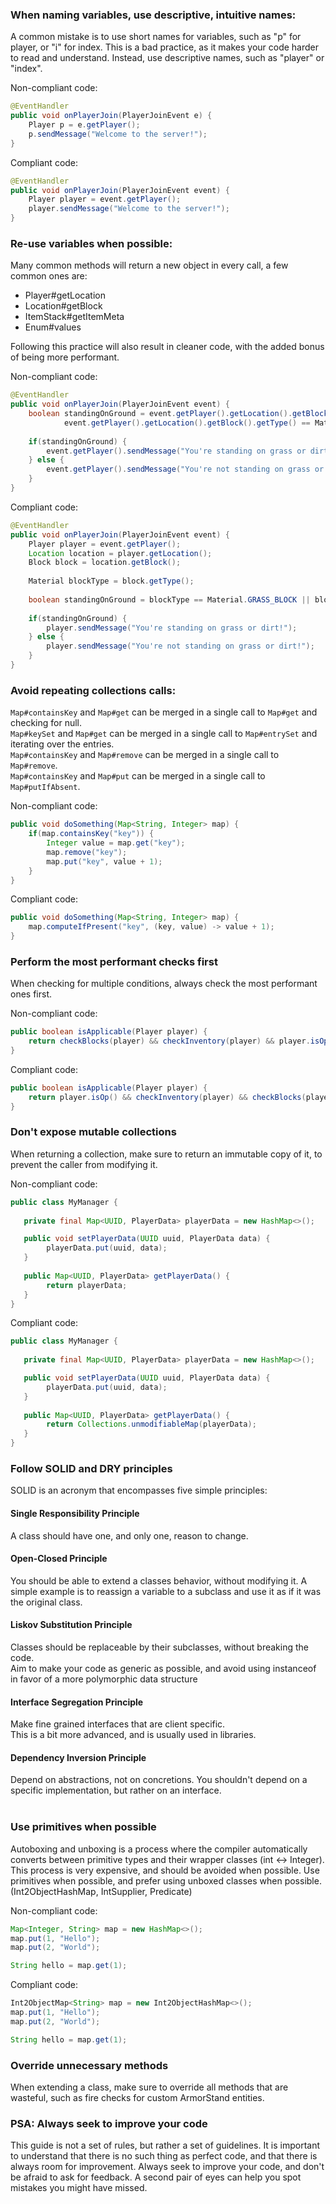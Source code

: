 ### When naming variables, use descriptive, intuitive names:
A common mistake is to use short names for variables, such as "p" for player, or "i" for index. This is a bad practice, as it makes your code harder to read and understand. Instead, use descriptive names, such as "player" or "index".        

Non-compliant code:
```java
@EventHandler
public void onPlayerJoin(PlayerJoinEvent e) {
    Player p = e.getPlayer();
    p.sendMessage("Welcome to the server!");
}
```

Compliant code:
```java
@EventHandler
public void onPlayerJoin(PlayerJoinEvent event) {
    Player player = event.getPlayer();
    player.sendMessage("Welcome to the server!");
}
```

### Re-use variables when possible:
Many common methods will return a new object in every call, a few common ones are:
- Player#getLocation
- Location#getBlock
- ItemStack#getItemMeta
- Enum#values

Following this practice will also result in cleaner code, with the added bonus of being more performant.

Non-compliant code:
```java
@EventHandler
public void onPlayerJoin(PlayerJoinEvent event) {
    boolean standingOnGround = event.getPlayer().getLocation().getBlock().getType() == Material.GRASS_BLOCK ||
            event.getPlayer().getLocation().getBlock().getType() == Material.DIRT;
    
    if(standingOnGround) {
        event.getPlayer().sendMessage("You're standing on grass or dirt!");
    } else {
        event.getPlayer().sendMessage("You're not standing on grass or dirt!");
    }
}
```

Compliant code:
```java
@EventHandler
public void onPlayerJoin(PlayerJoinEvent event) {
    Player player = event.getPlayer();
    Location location = player.getLocation();
    Block block = location.getBlock();
    
    Material blockType = block.getType();
    
    boolean standingOnGround = blockType == Material.GRASS_BLOCK || blockType == Material.DIRT;
    
    if(standingOnGround) {
        player.sendMessage("You're standing on grass or dirt!");
    } else {
        player.sendMessage("You're not standing on grass or dirt!");
    }
}
```

### Avoid repeating collections calls:
`Map#containsKey` and `Map#get` can be merged in a single call to `Map#get` and checking for null.<br>
`Map#keySet` and `Map#get` can be merged in a single call to `Map#entrySet` and iterating over the entries.<br>
`Map#containsKey` and `Map#remove` can be merged in a single call to `Map#remove`.<br>
`Map#containsKey` and `Map#put` can be merged in a single call to `Map#putIfAbsent`.<br>

Non-compliant code:
```java
public void doSomething(Map<String, Integer> map) {
    if(map.containsKey("key")) {
        Integer value = map.get("key");
        map.remove("key");
        map.put("key", value + 1);
    }
}
```

Compliant code:
```java
public void doSomething(Map<String, Integer> map) {
    map.computeIfPresent("key", (key, value) -> value + 1);
}
```

### Perform the most performant checks first
When checking for multiple conditions, always check the most performant ones first.

Non-compliant code:
```java
public boolean isApplicable(Player player) {
    return checkBlocks(player) && checkInventory(player) && player.isOp();
}
```

Compliant code:
```java
public boolean isApplicable(Player player) {
    return player.isOp() && checkInventory(player) && checkBlocks(player);
}
```

### Don't expose mutable collections
When returning a collection, make sure to return an immutable copy of it, to prevent the caller from modifying it.

Non-compliant code:
```java
public class MyManager {
   
   private final Map<UUID, PlayerData> playerData = new HashMap<>();

   public void setPlayerData(UUID uuid, PlayerData data) {
        playerData.put(uuid, data);
   }
   
   public Map<UUID, PlayerData> getPlayerData() {
        return playerData;
   }
}
```

Compliant code:
```java
public class MyManager {
   
   private final Map<UUID, PlayerData> playerData = new HashMap<>();

   public void setPlayerData(UUID uuid, PlayerData data) {
        playerData.put(uuid, data);
   }
   
   public Map<UUID, PlayerData> getPlayerData() {
        return Collections.unmodifiableMap(playerData);
   }
}
```

### Follow SOLID and DRY principles
SOLID is an acronym that encompasses five simple principles: <br>
#### Single Responsibility Principle
A class should have one, and only one, reason to change. <br>
#### Open-Closed Principle
You should be able to extend a classes behavior, without modifying it. A simple example is to reassign a variable to a subclass and use it as if it was the original class. <br>
#### Liskov Substitution Principle
Classes should be replaceable by their subclasses, without breaking the code. <br> Aim to make your code as generic as possible, and avoid using instanceof in favor of a more polymorphic data structure <br>
#### Interface Segregation Principle
Make fine grained interfaces that are client specific. <br> This is a bit more advanced, and is usually used in libraries. <br>
#### Dependency Inversion Principle
Depend on abstractions, not on concretions. You shouldn't depend on a specific implementation, but rather on an interface. <br>
<br>

### Use primitives when possible
Autoboxing and unboxing is a process where the compiler automatically converts between primitive types and their wrapper classes (int <-> Integer). This process is very expensive, and should be avoided when possible.
Use primitives when possible, and prefer using unboxed classes when possible. (Int2ObjectHashMap, IntSupplier, Predicate)

Non-compliant code:
```java
Map<Integer, String> map = new HashMap<>();
map.put(1, "Hello");
map.put(2, "World");

String hello = map.get(1);
```

Compliant code:
```java
Int2ObjectMap<String> map = new Int2ObjectHashMap<>();
map.put(1, "Hello");
map.put(2, "World");

String hello = map.get(1);
```

### Override unnecessary methods
When extending a class, make sure to override all methods that are wasteful, such as fire checks for custom ArmorStand entities.

### PSA: Always seek to improve your code
This guide is not a set of rules, but rather a set of guidelines. It is important to understand that there is no such thing as perfect code, and that there is always room for improvement. Always seek to improve your code, and don't be afraid to ask for feedback. A second pair of eyes can help you spot mistakes you might have missed.